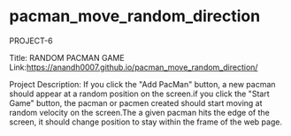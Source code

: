 # pacman_move_random_direction
PROJECT-6

Title: RANDOM PACMAN GAME
Link:https://anandh0007.github.io/pacman_move_random_direction/

  Project Description:
If you click the "Add PacMan" button, a new pacman should appear at a random position on the screen.if you click the "Start Game" button, the pacman or pacmen created should start moving at random velocity on the screen.The a given pacman hits the edge of the screen, it should change position to stay within the frame of the web page.

